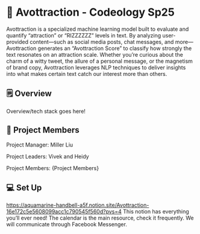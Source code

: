 # 🥑 Avottraction - Codeology Sp25

Avottraction is a specialized machine learning model built to evaluate and quantify “attraction” or “RIZZZZZZ” levels in text. By analyzing user-provided content—such as social media posts, chat messages, and more—Avottraction generates an “Avottraction Score” to classify how strongly the text resonates on an attraction scale. Whether you’re curious about the charm of a witty tweet, the allure of a personal message, or the magnetism of brand copy, Avottraction leverages NLP techniques to deliver insights into what makes certain text catch our interest more than others.

## 🗒️ Overview 

Overview/tech stack goes here!

## 👫 Project Members

Project Manager: Miller Liu

Project Leaders: Vivek and Heidy

Project Members: {Project Members}

## 💻 Set Up
https://aquamarine-handbell-a5f.notion.site/Avottraction-16e172c5e5608099acc1c790545f560d?pvs=4
This notion has everything you’ll ever need!
The calendar is the main resource, check it frequently. We will communicate through Facebook Messenger.
